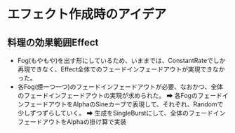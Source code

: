 # エフェクト作成時のアイデア

## 料理の効果範囲Effect

* Fog(もやもや)を出す形にしているため、いままでは、ConstantRateでしか再現できなく、Effect全体でのフェードインフェードアウトが実現できなかった。
* 各Fog(煙一つ一つ)のフェードインフェードアウトが必要、なおかつ、全体のフェードインフェードアウトの実現が求められた。
  	➡ 各FogのフェードインフェードアウトをAlphaのSineカーブで表現して、それぞれ、Randomで少しずつずらしていく。
  	➡ 生成をSingleBurstにして、全体のフェードインフェードアウトをAlphaの掛け算で実装
